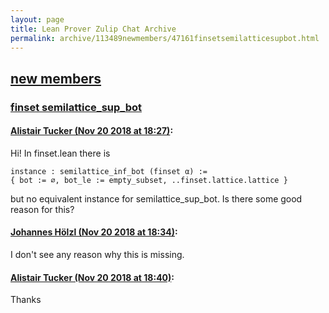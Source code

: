 ```yaml
---
layout: page
title: Lean Prover Zulip Chat Archive 
permalink: archive/113489newmembers/47161finsetsemilatticesupbot.html
---
```


## [new members](index.html)
### [finset semilattice_sup_bot](47161finsetsemilatticesupbot.html)

#### [Alistair Tucker (Nov 20 2018 at 18:27)](https://leanprover.zulipchat.com/#narrow/stream/113489-new%20members/topic/finset%20semilattice_sup_bot/near/148054444):
Hi! In finset.lean there is
```lean
instance : semilattice_inf_bot (finset α) :=
{ bot := ∅, bot_le := empty_subset, ..finset.lattice.lattice }
```
but no equivalent instance for semilattice_sup_bot. Is there some good reason for this?

#### [Johannes Hölzl (Nov 20 2018 at 18:34)](https://leanprover.zulipchat.com/#narrow/stream/113489-new%20members/topic/finset%20semilattice_sup_bot/near/148054870):
I don't see any reason why this is missing.

#### [Alistair Tucker (Nov 20 2018 at 18:40)](https://leanprover.zulipchat.com/#narrow/stream/113489-new%20members/topic/finset%20semilattice_sup_bot/near/148055198):
Thanks

